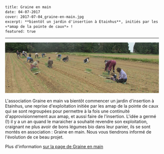     title: Graine en main
    date: 04-07-2017
    cover: 2017-07-04_graine-en-main.jpg
    excerpt: **bientôt un jardin d'insertion à Etainhus**, initiés par les «*amap de la pointe de caux*» !
    featured: true
---

![graine en main](images/2017-07-04_graine-en-main.jpg)

L'association Graine en main va bientôt commencer un jardin d'insertion à Etainhus, une reprise d'exploitation initiée par les amap de la pointe de caux qui se sont regroupées pour permettre à la fois une continuité d'approvisionnement aux amap, et aussi faire de l'insertion. L'idée a germé (!) il y a un an quand le maraicher a souhaité revendre son exploitation, craignant ne plus avoir de bons légumes bio dans leur panier, ils se sont montés en association : Graine en main. Nous vous tiendrons informé de l'évolution de ce beau projet.

Plus d'information [sur la page de Graine en main](https://www.facebook.com/GraineEnMain/) 

